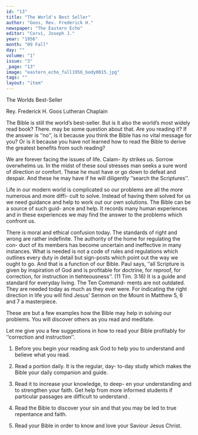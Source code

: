 ```yaml
---
id: "13"
title: "The World's Best Seller"
author: "Goos, Rev. Frederick H."
newspaper: "The Eastern Echo"
editor: "Corvi, Joseph J."
year: "1956"
month: "09 Fall"
day: ""
volume: "1"
issue: "3"
_page: "13"
image: "eastern_echo_fall1956_body0015.jpg"
tags: ""
layout: "item"
---
```

The Worlds Best-Seller

Rey. Frederick H. Goos
Lutheran Chaplain

The Bible is still the world’s best-seller. But
is it also the world’s most widely read book? There.
may be some question about that. Are you reading
it? If the answer is ‘‘no’’, is it because you think
the Bible has no vital message for you? Or is it
because you have not learned how to read the Bible
to derive the greatest benefits from such reading?

We are forever facing the issues of life. Calam-
ity strikes us. Sorrow overwhelms us. In the midst
of these soul stresses man seeks a sure word of
direction or comfort. These he must have or go down
to defeat and despair. And these he may have if he
will diligently ‘‘search the Scriptures’’.

Life in our modern world is complicated so our
problems are all the more numerous and more diffi-
cult to solve. Instead of having them solved for us
we need guidance and help to work out our own
solutions. The Bible can be a source of such guid-
ance and help. It records many human experiences
and in these experiences we may find the answer
to the problems which confront us.

There is moral and ethical confusion today. The
standards of right and wrong are rather indefinite.
The authority of the home for regulating the con-
duct of its members has become uncertain and
ineffective in many instances. What is needed is
not a code of rules and regulations which outlines
every duty in detail but sign-posts which point out
the way we ought to go. And that is a function of
our Bible. Paul says, ‘‘all Scripture is given by
inspiration of God and is profitable for doctrine,
for reproof, for correction, for instruction in
tiehteousness’’. (11 Tim. 3:16) It is a guide and
standard for everyday living. The Ten Command-
ments are not outdated. They are needed today as
much as they ever were. For indicating the right
direction in life you will find Jesus’ Sermon on the
Mount in Matthew 5, 6 and 7 a masterpiece.

These are but a few examples how the Bible
may help in solving our problems. You will discover
others as you read and meditate.

Let me give you a few suggestions in how to
read your Bible profitably for ‘‘correction and
instruction’’.

1. Before you begin your reading ask God to
help you to understand and believe what
you read.

2. Read a portion daily. It is the regular, day-
to-day study which makes the Bible your
daily companion and guide.

3. Read it to increase your knowledge, to deep-
en your understanding and to strengthen
your faith. Get help from more informed
students if particular passages are difficult
to understand .

4. Read the Bible to discover your sin and that
you may be led to true repentance and faith.

5. Read your Bible in order to know and love
your Saviour Jesus Christ.
